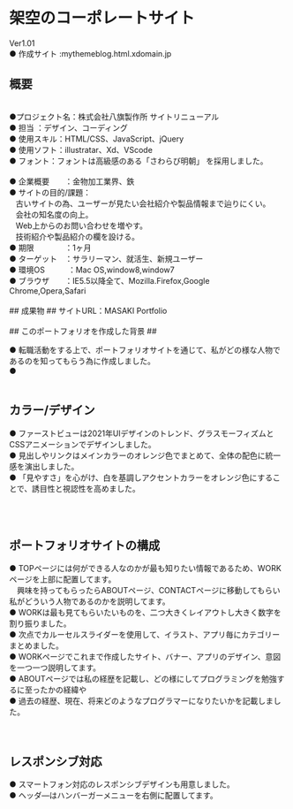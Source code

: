 # 架空のコーポレートサイト
Ver1.01
<br>
● 作成サイト :mythemeblog.html.xdomain.jp

## 概要 ##
<br>
●プロジェクト名：株式会社八旗製作所 サイトリニューアル<br>
●&nbsp;担当 ：デザイン、コーディング<br>
●&nbsp;使用スキル：HTML/CSS、JavaScript、jQuery<br>
●&nbsp;使用ソフト：illustratar、Xd、VScode<br>
●&nbsp;フォント：フォントは高級感のある「さわらび明朝」 を採用しました。<br>
<br>
●&nbsp;企業概要　　：金物加工業界、鉄<br>
●&nbsp;サイトの目的/課題：<br>
&nbsp;&nbsp;&nbsp;古いサイトの為、ユーザーが見たい会社紹介や製品情報まで辿りにくい。<br>
&nbsp;&nbsp;&nbsp;会社の知名度の向上。<br>
&nbsp;&nbsp;&nbsp;Web上からのお問い合わせを増やす。<br>
&nbsp;&nbsp;&nbsp;技術紹介や製品紹介の欄を設ける。<br>
●&nbsp;期限　　　　：1ヶ月<br>
●&nbsp;ターゲット　：サラリーマン、就活生、新規ユーザー<br>
●&nbsp;環境OS　　　：Mac OS,window8,window7<br>
●&nbsp;ブラウザ　　：IE5.5以降全て、Mozilla.Firefox,Google Chrome,Opera,Safari<br>
<br>
## 成果物 ##
サイトURL：MASAKI Portfolio
<br>
<br>
## このポートフォリオを作成した背景 ##

●&nbsp;転職活動をする上で、ポートフォリオサイトを通じて、私がどの様な人物であるのを知ってもらう為に作成しました。<br>
●&nbsp;
<br>
<br>
## カラー/デザイン ##

●&nbsp;ファーストビューは2021年UIデザインのトレンド、グラスモーフィズムとCSSアニメーションでデザインしました。<br>
●&nbsp;見出しやリンクはメインカラーのオレンジ色でまとめて、全体の配色に統一感を演出しました。<br>
●&nbsp;「見やすさ」を心がけ、白を基調しアクセントカラーをオレンジ色にすることで、誘目性と視認性を高めました。<br>

<br>
<br>

## ポートフォリオサイトの構成 ##

●&nbsp;TOPページには何ができる人なのかが最も知りたい情報であるため、WORKページを上部に配置してます。<br>
　興味を持ってもらったらABOUTページ、CONTACTページに移動してもらい私がどういう人物であるのかを説明してます。<br>
●&nbsp;WORKは最も見てもらいたいものを、二つ大きくレイアウトし大きく数字を割り振りました。<br>
●&nbsp;次点でカルーセルスライダーを使用して、イラスト、アプリ毎にカテゴリーまとめました。<br>
●&nbsp;WORKページでこれまで作成したサイト、バナー、アプリのデザイン、意図を一つ一つ説明してます。<br>
●&nbsp;ABOUTページでは私の経歴を記載し、どの様にしてプログラミングを勉強するに至ったかの経緯や<br>
●&nbsp;過去の経歴、現在、将来どのようなプログラマーになりたいかを記載しました。<br>
<br>
<br>
## レスポンシブ対応 ##

●&nbsp;スマートフォン対応のレスポンシブデザインも用意しました。<br>
●&nbsp;ヘッダ―はハンバーガーメニューを右側に配置してます。<br>
<br>
<br>
